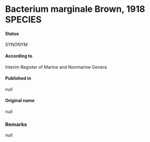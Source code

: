 Bacterium marginale Brown, 1918 SPECIES
=======

#### Status
SYNONYM

#### According to
Interim Register of Marine and Nonmarine Genera

#### Published in
null

#### Original name
null

### Remarks
null